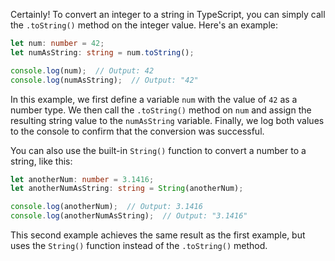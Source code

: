 Certainly! To convert an integer to a string in TypeScript, you can simply call the `.toString()` method on the integer value. Here's an example:

```typescript
let num: number = 42;
let numAsString: string = num.toString();

console.log(num);  // Output: 42
console.log(numAsString);  // Output: "42"
```

In this example, we first define a variable `num` with the value of `42` as a number type. We then call the `.toString()` method on `num` and assign the resulting string value to the `numAsString` variable. Finally, we log both values to the console to confirm that the conversion was successful.

You can also use the built-in `String()` function to convert a number to a string, like this:

```typescript
let anotherNum: number = 3.1416;
let anotherNumAsString: string = String(anotherNum);

console.log(anotherNum);  // Output: 3.1416
console.log(anotherNumAsString);  // Output: "3.1416"
```

This second example achieves the same result as the first example, but uses the `String()` function instead of the `.toString()` method.